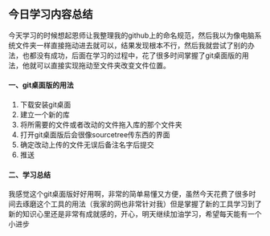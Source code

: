 ## 今日学习内容总结
今天学习的时候想起恩师让我整理我的github上的命名规范，然后我以为像电脑系统文件夹一样直接拖动进去就可以，结果发现根本不行，然后我就尝试了别的办法，也都没有成功，后面在学习的过程中，花了很多时间掌握了git桌面版的用法，他就可以直接实现拖动至文件夹改变文件位置。  

#### 一、git桌面版的用法
1. 下载安装git桌面
1. 建立一个新的库
1. 将所需要的文件或者改动的文件拖入库的那个文件夹
1. 打开git桌面版后会很像sourcetree传东西的界面
1. 确定改动上传的文件无误后备注名字后提交
1. 推送
#### 二、学习总结  
我感觉这个git桌面版好好用啊，非常的简单易懂又方便，虽然今天花费了很多时间去琢磨这个工具的用法（我家的网也非常针对我）但是掌握了新的工具学习到了新的知识心里还是非常有成就感的，开心，明天继续加油学习，希望每天能有一个小进步